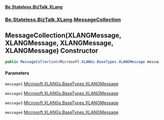 #### [Be.Stateless.BizTalk.XLang](README.md 'README')
### [Be.Stateless.BizTalk.XLang](Be.Stateless.BizTalk.XLang.md 'Be.Stateless.BizTalk.XLang').[MessageCollection](MessageCollection.md 'Be.Stateless.BizTalk.XLang.MessageCollection')

## MessageCollection(XLANGMessage, XLANGMessage, XLANGMessage, XLANGMessage) Constructor

```csharp
public MessageCollection(Microsoft.XLANGs.BaseTypes.XLANGMessage message1, Microsoft.XLANGs.BaseTypes.XLANGMessage message2, Microsoft.XLANGs.BaseTypes.XLANGMessage message3, Microsoft.XLANGs.BaseTypes.XLANGMessage message4);
```
#### Parameters

<a name='Be.Stateless.BizTalk.XLang.MessageCollection.MessageCollection(Microsoft.XLANGs.BaseTypes.XLANGMessage,Microsoft.XLANGs.BaseTypes.XLANGMessage,Microsoft.XLANGs.BaseTypes.XLANGMessage,Microsoft.XLANGs.BaseTypes.XLANGMessage).message1'></a>

`message1` [Microsoft.XLANGs.BaseTypes.XLANGMessage](https://docs.microsoft.com/en-us/dotnet/api/Microsoft.XLANGs.BaseTypes.XLANGMessage 'Microsoft.XLANGs.BaseTypes.XLANGMessage')

<a name='Be.Stateless.BizTalk.XLang.MessageCollection.MessageCollection(Microsoft.XLANGs.BaseTypes.XLANGMessage,Microsoft.XLANGs.BaseTypes.XLANGMessage,Microsoft.XLANGs.BaseTypes.XLANGMessage,Microsoft.XLANGs.BaseTypes.XLANGMessage).message2'></a>

`message2` [Microsoft.XLANGs.BaseTypes.XLANGMessage](https://docs.microsoft.com/en-us/dotnet/api/Microsoft.XLANGs.BaseTypes.XLANGMessage 'Microsoft.XLANGs.BaseTypes.XLANGMessage')

<a name='Be.Stateless.BizTalk.XLang.MessageCollection.MessageCollection(Microsoft.XLANGs.BaseTypes.XLANGMessage,Microsoft.XLANGs.BaseTypes.XLANGMessage,Microsoft.XLANGs.BaseTypes.XLANGMessage,Microsoft.XLANGs.BaseTypes.XLANGMessage).message3'></a>

`message3` [Microsoft.XLANGs.BaseTypes.XLANGMessage](https://docs.microsoft.com/en-us/dotnet/api/Microsoft.XLANGs.BaseTypes.XLANGMessage 'Microsoft.XLANGs.BaseTypes.XLANGMessage')

<a name='Be.Stateless.BizTalk.XLang.MessageCollection.MessageCollection(Microsoft.XLANGs.BaseTypes.XLANGMessage,Microsoft.XLANGs.BaseTypes.XLANGMessage,Microsoft.XLANGs.BaseTypes.XLANGMessage,Microsoft.XLANGs.BaseTypes.XLANGMessage).message4'></a>

`message4` [Microsoft.XLANGs.BaseTypes.XLANGMessage](https://docs.microsoft.com/en-us/dotnet/api/Microsoft.XLANGs.BaseTypes.XLANGMessage 'Microsoft.XLANGs.BaseTypes.XLANGMessage')